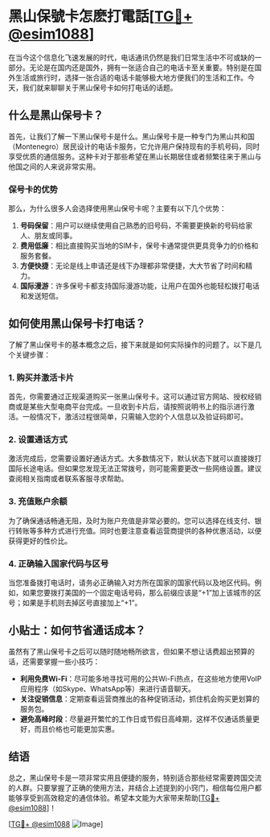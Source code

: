 # 黑山保號卡怎麽打電話[[TG💪+ @esim1088](https://t.me/s/esim1088)]

在当今这个信息化飞速发展的时代，电话通讯仍然是我们日常生活中不可或缺的一部分。无论是在国内还是国外，拥有一张适合自己的电话卡至关重要。特别是在国外生活或旅行时，选择一张合适的电话卡能够极大地方便我们的生活和工作。今天，我们就来聊聊关于黑山保号卡如何打电话的话题。

## 什么是黑山保号卡？

首先，让我们了解一下黑山保号卡是什么。黑山保号卡是一种专门为黑山共和国（Montenegro）居民设计的电话卡服务，它允许用户保持现有的手机号码，同时享受优质的通信服务。这种卡对于那些希望在黑山长期居住或者频繁往来于黑山与他国之间的人来说非常实用。

### 保号卡的优势

那么，为什么很多人会选择使用黑山保号卡呢？主要有以下几个优势：

1. **号码保留**：用户可以继续使用自己熟悉的旧号码，不需要更换新的号码给家人、朋友或同事。
2. **费用低廉**：相比直接购买当地的SIM卡，保号卡通常提供更具竞争力的价格和服务套餐。
3. **方便快捷**：无论是线上申请还是线下办理都非常便捷，大大节省了时间和精力。
4. **国际漫游**：许多保号卡都支持国际漫游功能，让用户在国外也能轻松拨打电话和发送短信。

## 如何使用黑山保号卡打电话？

了解了黑山保号卡的基本概念之后，接下来就是如何实际操作的问题了。以下是几个关键步骤：

### 1. 购买并激活卡片

首先，你需要通过正规渠道购买一张黑山保号卡。这可以通过官方网站、授权经销商或是某些大型电商平台完成。一旦收到卡片后，请按照说明书上的指示进行激活。一般情况下，激活过程很简单，只需输入您的个人信息以及验证码即可。

### 2. 设置通话方式

激活完成后，您需要设置好通话方式。大多数情况下，默认状态下就可以直接拨打国际长途电话。但如果您发现无法正常拨号，则可能需要更改一些网络设置。建议查阅相关指南或者联系客服寻求帮助。

### 3. 充值账户余额

为了确保通话畅通无阻，及时为账户充值是非常必要的。您可以选择在线支付、银行转账等多种方式进行充值。同时也要注意查看运营商提供的各种优惠活动，以便获得更好的性价比。

### 4. 正确输入国家代码与区号

当您准备拨打电话时，请务必正确输入对方所在国家的国家代码以及地区代码。例如，如果您要拨打美国的一个固定电话号码，那么前缀应该是“+1”加上该城市的区号；如果是手机则去掉区号直接加上“+1”。

## 小贴士：如何节省通话成本？

虽然有了黑山保号卡之后可以随时随地畅所欲言，但如果不想让话费超出预算的话，还需要掌握一些小技巧：

- **利用免费Wi-Fi**：尽可能多地寻找可用的公共Wi-Fi热点，在这些地方使用VoIP应用程序（如Skype、WhatsApp等）来进行语音聊天。
- **关注促销信息**：定期查看运营商推出的各种促销活动，抓住机会购买更划算的服务包。
- **避免高峰时段**：尽量避开繁忙的工作日或节假日高峰期，这样不仅通话质量更好，而且价格也可能更加实惠。

## 结语

总之，黑山保号卡是一项非常实用且便捷的服务，特别适合那些经常需要跨国交流的人群。只要掌握了正确的使用方法，并结合上述提到的小窍门，相信每位用户都能够享受到高效稳定的通信体验。希望本文能为大家带来帮助[[TG💪+ @esim1088](https://t.me/s/esim1088)]！

[[TG💪+ @esim1088](https://t.me/s/esim1088) ![Image](https://i.postimg.cc/4NQfJmqS/Snipaste-2025-05-13-00-14-12.png)]